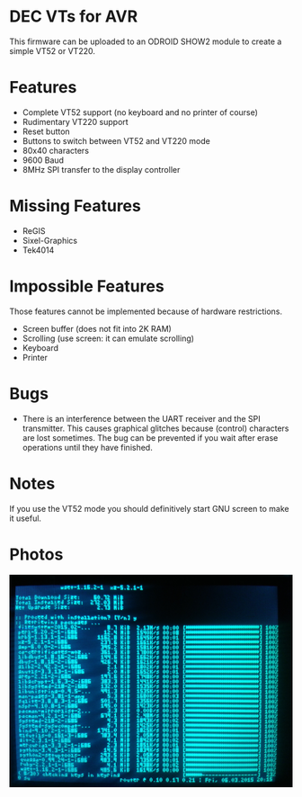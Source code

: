 DEC VTs for AVR
===============

This firmware can be uploaded to an ODROID SHOW2 module to create a simple VT52
or VT220.

Features
========

* Complete VT52 support (no keyboard and no printer of course)
* Rudimentary VT220 support
* Reset button
* Buttons to switch between VT52 and VT220 mode
* 80x40 characters
* 9600 Baud
* 8MHz SPI transfer to the display controller

Missing Features
================

* ReGIS
* Sixel-Graphics
* Tek4014

Impossible Features
===================

Those features cannot be implemented because of hardware restrictions.

* Screen buffer (does not fit into 2K RAM)
* Scrolling (use screen: it can emulate scrolling)
* Keyboard
* Printer

Bugs
====

* There is an interference between the UART receiver and the SPI transmitter.
  This causes graphical glitches because (control) characters are lost
  sometimes. The bug can be prevented if you wait after erase operations until
  they have finished.

Notes
=====

If you use the VT52 mode you should definitively start GNU screen to make it
useful.

Photos
======

![pacman update on VT52](https://raw.githubusercontent.com/hackyourlife/vt/master/doc/pacman-vt52.jpg)
